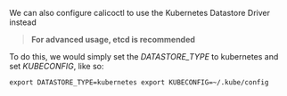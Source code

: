We can also configure calicoctl to use the Kubernetes Datastore Driver instead 

> **For advanced usage, etcd is recommended**

To do this, we would simply set the *DATASTORE_TYPE* to kubernetes and set *KUBECONFIG*, like so:

`
export DATASTORE_TYPE=kubernetes
export KUBECONFIG=~/.kube/config
`